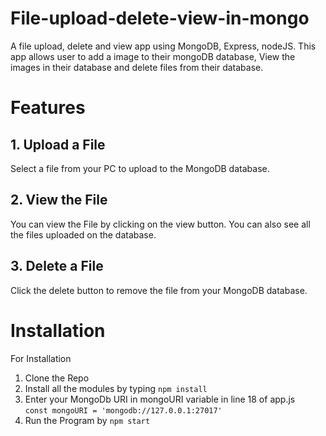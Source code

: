 # File-upload-delete-view-in-mongo
A file upload, delete and view app using MongoDB, Express, nodeJS.
This app allows user to add a image to their mongoDB database, View the images in their database and delete files from their database.  
# Features 
## 1. Upload a File
Select a file from your PC to upload to the MongoDB database.

## 2. View the File
You can view the File by clicking on the view button.
You can also see all the files uploaded on the database.

## 3. Delete a File
Click the delete button to remove the file from your MongoDB database.

# Installation 
For Installation 
1. Clone the Repo
2. Install all the modules by typing 
```npm install```
3. Enter your MongoDb URI in mongoURI variable in line 18 of app.js <br>
```const mongoURI = 'mongodb://127.0.0.1:27017'```
4. Run the Program by
```npm start```
